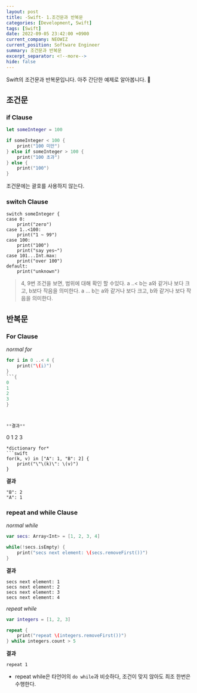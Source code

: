 ```yaml
---
layout: post
title: -Swift- 1.조건문과 반복문
categories: [Development, Swift]
tags: [Swift]
date: 2022-09-05 23:42:00 +0900
current_company: NEOWIZ
current_position: Software Engineer
summary: 조건문과 반복문
excerpt_separator: <!--more-->
hide: false
---
```

Swift의 조건문과 반복문입니다.
아주 간단한 예제로 알아봅니다. 🧐
<!--more-->


## 조건문

### if Clause

```swift
let someInteger = 100

if someInteger < 100 {
    print("100 미만")
} else if someInteger > 100 {
    print("100 초과")
} else {
    print("100")
}
```

조건문에는 괄호를 사용하지 않는다.

### switch Clause
```swift{4,9}
switch someInteger {
case 0:
    print("zero")
case 1..<100:
    print("1 ~ 99")
case 100:
    print("100")
    print("say yes~")
case 101...Int.max:
    print("over 100")
default:
    print("unknown")
```

> 4, 9번 조건을 보면, 범위에 대해 확인 할 수있다.
> a ..< b는 a와 같거나 보다 크고, b보다 작음을 의미한다.
> a ... b는 a와 같거나 보다 크고, b와 같거나 보다 작음을 의미한다.

## 반복문

### For Clause
*normal for*
```swift
for i in 0 ..< 4 {
    print("\(i)")
}
```{
0
1
2
3
}



**결과**
```
0
1
2
3
```
*dictionary for*
```swift
for(k, v) in ["A": 1, "B": 2] {
    print("\"\(k)\": \(v)")
}
```

**결과**
```
"B": 2
"A": 1
```

### repeat and while Clause

*normal while*

```swift
var secs: Array<Int> = [1, 2, 3, 4]

while(!secs.isEmpty) {
    print("secs next element: \(secs.removeFirst())")
}
```

**결과**
```
secs next element: 1
secs next element: 2
secs next element: 3
secs next element: 4
```

*repeat while*
```swift
var integers = [1, 2, 3]

repeat {
    print("repeat \(integers.removeFirst())")
} while integers.count > 5
```

**결과**
```
repeat 1
```

* repeat while은 타언어의 `do while`과 비슷하다, 조건이 맞지 않아도 최조 한번은 수행한다.
